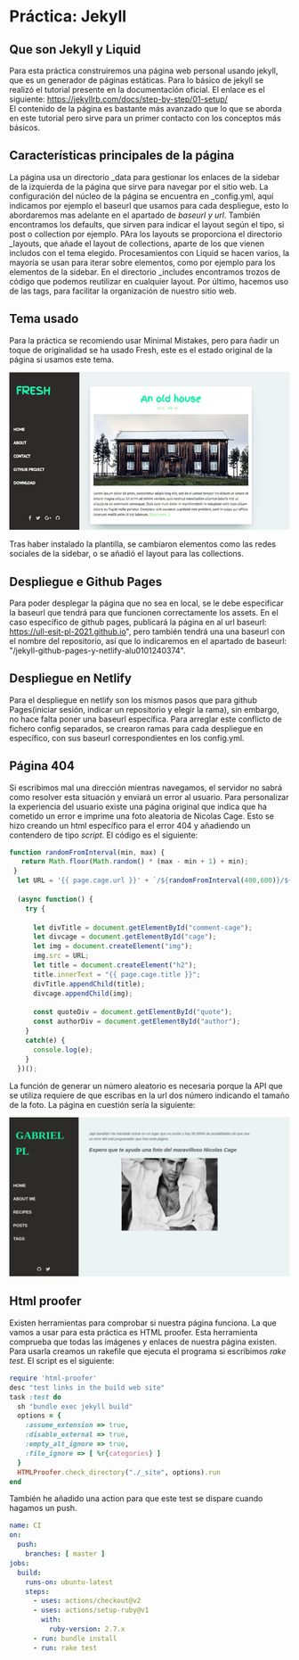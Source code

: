 # Práctica: Jekyll

## Que son Jekyll y Liquid

Para esta práctica construiremos una página web personal usando jekyll, que es un generador de páginas estáticas. Para lo básico de jekyll se realizó el tutorial presente en la documentación oficial. El enlace es el siguiente: https://jekyllrb.com/docs/step-by-step/01-setup/  
El contenido de la página es bastante más avanzado que lo que se aborda en este tutorial pero sirve para un primer contacto con los conceptos más básicos.

## Características principales de la página

La página usa un directorio \_data para gestionar los enlaces de la sidebar de la izquierda de la página que sirve para navegar por el sitio web. La configuración del núcleo de la página se encuentra en \_config.yml, aquí indicamos por ejemplo el baseurl que usamos para cada despliegue, esto lo abordaremos mas adelante en el apartado de _baseurl y url_. También encontramos los defaults, que sirven para indicar el layout según el tipo, si post o collection por ejemplo. PAra los layouts se proporciona el directorio _layouts, que añade el layout de collections, aparte de los que vienen includos con el tema elegido. Procesamientos con Liquid se hacen varios, la mayoría se usan para iterar sobre elementos, como por ejemplo para los elementos de la sidebar. En el directorio _includes encontramos trozos de código que podemos reutilizar en cualquier layout. Por último, hacemos uso de las tags, para facilitar la organización de nuestro sitio web.

## Tema usado

Para la práctica se recomiendo usar Minimal Mistakes, pero para ñadir un toque de originalidad se ha usado Fresh, este es el estado original de la página si usamos este tema.

![fresh](./informe/fresh.png)

Tras haber instalado la plantilla, se cambiaron elementos como las redes sociales de la sidebar, o se añadió el layout para las collections.

## Despliegue e Github Pages

Para poder desplegar la página que no sea en local, se le debe especificar la baseurl que tendrá para que funcionen correctamente los assets. En el caso específico de github pages, publicará la página en al url baseurl: https://ull-esit-pl-2021.github.io", pero también tendrá una una baseurl con el nombre del repositorio, así que lo indicaremos en el apartado de baseurl: "/jekyll-github-pages-y-netlify-alu0101240374".

## Despliegue en Netlify

Para el despliegue en netlify son los mismos pasos que para github Pages(iniciar sesión, indicar un repositorio y elegir la rama), sin embargo, no hace falta poner una baseurl específica. Para arreglar este conflicto de fichero config separados, se crearon ramas para cada despliegue en específico, con sus baseurl correspondientes en los config.yml.

## Página 404

Si escribimos mal una dirección mientras navegamos, el servidor no sabrá como resolver esta situación y enviará un error al usuario. Para personalizar la experiencia del usuario existe una página original que indica que ha cometido un error e imprime una foto aleatoria de Nicolas Cage. Esto se hizo creando un html específico para el error 404 y añadiendo un contendero de tipo _script_. El código es el siguiente: 

```js
function randomFromInterval(min, max) {
   return Math.floor(Math.random() * (max - min + 1) + min);
 }
  let URL = '{{ page.cage.url }}' + `/${randomFromInterval(400,600)}/${randomFromInterval(400,600)}`;

  (async function() {
    try {
      
      let divTitle = document.getElementById("comment-cage");
      let divcage = document.getElementById("cage"); 
      let img = document.createElement("img");
      img.src = URL;
      let title = document.createElement("h2");
      title.innerText = "{{ page.cage.title }}";  
      divTitle.appendChild(title);
      divcage.appendChild(img);   

      const quoteDiv = document.getElementById("quote");
      const authorDiv = document.getElementById("author");
    }
    catch(e) { 
      console.log(e);
    }
  })();
```
La función de generar un número aleatorio es necesaria porque la API que se utiliza requiere de que escribas en la url dos número indicando el tamaño de la foto.
La página en cuestión sería la siguiente:  

![404](./informe/404.png)

## Html proofer

Existen herramientas para comprobar si nuestra página funciona. La que vamos a usar para esta práctica es HTML proofer. Esta herramienta comprueba que todas las imágenes y enlaces de nuestra página existen. Para usarla creamos un rakefile que ejecuta el programa si escribimos _rake test_. El script es el siguiente:

```rake
require 'html-proofer'
desc "test links in the build web site"
task :test do
  sh "bundle exec jekyll build"
  options = { 
    :assume_extension => true, 
    :disable_external => true, 
    :empty_alt_ignore => true,
    :file_ignore => [ %r{categories} ]
  }
  HTMLProofer.check_directory("./_site", options).run
end

```
También he añadido una action para que este test se dispare cuando hagamos un push.

```yml
name: CI
on:
  push:
    branches: [ master ]
jobs:
  build:
    runs-on: ubuntu-latest
    steps:
      - uses: actions/checkout@v2
      - uses: actions/setup-ruby@v1
        with:
          ruby-version: 2.7.x
      - run: bundle install
      - run: rake test
```
